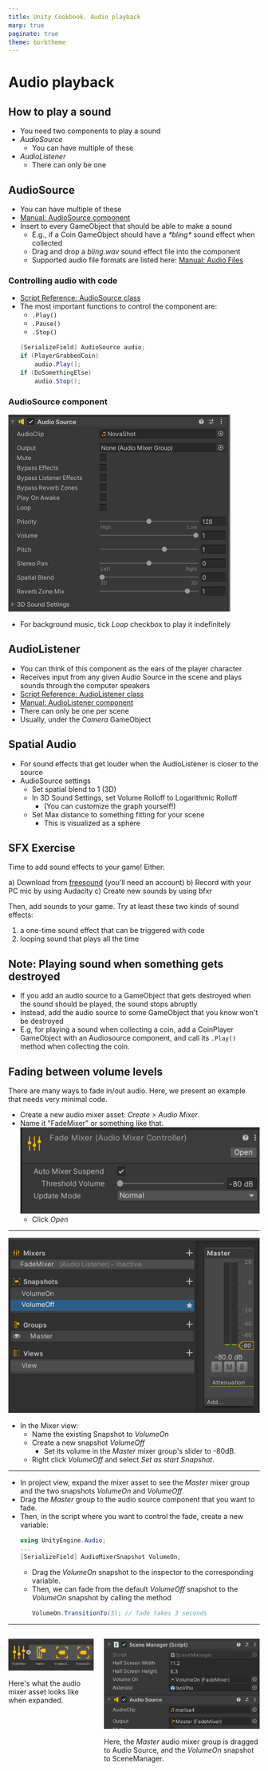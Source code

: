 ```yaml
---
title: Unity Cookbook. Audio playback
marp: true
paginate: true
theme: borbtheme
---
```

<!-- headingDivider: 3 -->
<!-- class: invert -->

# Audio playback

## How to play a sound

* You need two components to play a sound
* *AudioSource*
  * You can have multiple of these
* *AudioListener*
  * There can only be one

## AudioSource

* You can have multiple of these
* [Manual: AudioSource component](https://docs.unity3d.com/Manual/class-AudioSource.html)
* Insert to every GameObject that should be able to make a sound
  * E.g., if a Coin GameObject should have a *\*bling\** sound effect when collected
  * Drag and drop a *bling.wav* sound effect file into the component
  * Supported audio file formats are listed here: [Manual: Audio Files](https://docs.unity3d.com/Manual/AudioFiles.html)

### Controlling audio with code

* [Script Reference: AudioSource class](https://docs.unity3d.com/ScriptReference/AudioSource.html)
* The most important functions to control the component are:
  * `.Play()`
  * `.Pause()`
  * `.Stop()`
  ```c#
  [SerializeField] AudioSource audio;
  if (PlayerGrabbedCoin)
      audio.Play();
  if (DoSomethingElse)
      audio.Stop();
  ```
### AudioSource component

![](imgs/audio-source.png)

* For background music, tick *Loop* checkbox to play it indefinitely

## AudioListener

* You can think of this component as the ears of the player character
* Receives input from any given Audio Source in the scene and plays sounds through the computer speakers
* [Script Reference: AudioListener class](https://docs.unity3d.com/ScriptReference/AudioListener.html)
* [Manual: AudioListener component](https://docs.unity3d.com/Manual/class-AudioListener.html)
* There can only be one per scene
* Usually, under the *Camera* GameObject

## Spatial Audio

* For sound effects that get louder when the AudioListener is closer to the source 
* AudioSource settings
  * Set spatial blend to 1 (3D)
  * In 3D Sound Settings, set Volume Rolloff to Logarithmic Rolloff
    * (You can customize the graph yourself!)
  * Set Max distance to something fitting for your scene
    * This is visualized as a sphere
<!-- _footer: "[Scott Rowell Video: Unity Spatial Audio](https://www.youtube.com/watch?v=_2BhQN7-bGk)" -->

## SFX Exercise
<!-- _backgroundColor: #29366f -->

Time to add sound effects to your game! Either:

a) Download from [freesound](https://freesound.org/) (you'll need an account)
b) Record with your PC mic by using Audacity
c) Create new sounds by using bfxr

Then, add sounds to your game. Try at least these two kinds of sound effects:

1) a one-time sound effect that can be triggered with code
2) looping sound that plays all the time

## Note: Playing sound when something gets destroyed

* If you add an audio source to a GameObject that gets destroyed when the sound should be played, the sound stops abruptly
* Instead, add the audio source to some GameObject that you know won't be destroyed
* E.g, for playing a sound when collecting a coin, add a CoinPlayer GameObject with an Audiosource component, and call its `.Play()` method when collecting the coin.

## Fading between volume levels

There are many ways to fade in/out audio. Here, we present an example that needs very minimal code.

* Create a new audio mixer asset: *Create > Audio Mixer*.
* Name it "FadeMixer" or something like that.
  ![](imgs/audiomixerasset.png)
    * Click *Open*

---

![width:500px](imgs/audiomixer.png)

* In the Mixer view:
  * Name the existing Snapshot to *VolumeOn*
  * Create a new snapshot *VolumeOff*
    * Set its volume in the *Master* mixer group's slider to -80dB.
  * Right click *VolumeOff* and select *Set as start Snapshot*. 

---

* In project view, expand the mixer asset to see the *Master* mixer group and the two snapshots *VolumeOn* and *VolumeOff*.
* Drag the *Master* group to the audio source component that you want to fade.
* Then, in the script where you want to control the fade, create a new variable:
  ```c#
  using UnityEngine.Audio;
  ...
  [SerializeField] AudioMixerSnapshot VolumeOn;
  ```
  * Drag the *VolumeOn* snapshot to the inspector to the corresponding variable.
  * Then, we can fade from the default *VolumeOff* snapshot to the *VolumeOn* snapshot by calling the method
    ```c#
    VolumeOn.TransitionTo(3); // fade takes 3 seconds
    ```

---

<div class="columns" markdown="1">
<div markdown="1">

![](imgs/audiomixerasset-expanded.png)

Here's what the audio mixer asset looks like when expanded.

</div>
<div markdown="1">

![](imgs/audiomixer-inspectorvalues.png)

Here, the *Master* audio mixer group is dragged to Audio Source, and the *VolumeOn* snapshot to SceneManager.

</div>
</div>